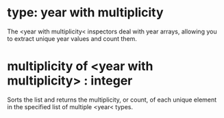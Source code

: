 # type: year with multiplicity

The &lt;year with multiplicity&lt; inspectors deal with year arrays, allowing you to extract unique year values and count them.

# multiplicity of &lt;year with multiplicity&gt; : integer

Sorts the list and returns the multiplicity, or count, of each unique element in the specified list of multiple &lt;year&lt; types.
